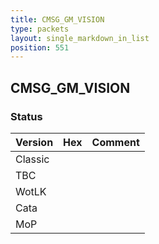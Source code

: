 ```yaml
---
title: CMSG_GM_VISION
type: packets
layout: single_markdown_in_list
position: 551
---
```


## CMSG_GM_VISION

### Status

Version | Hex | Comment
---------- | ---------- | ---------- 
Classic |  |  
TBC |  |  
WotLK |  |  
Cata |  |  
MoP |  |  